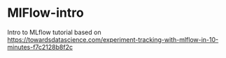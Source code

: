 # MlFlow-intro
Intro to MLflow tutorial based on https://towardsdatascience.com/experiment-tracking-with-mlflow-in-10-minutes-f7c2128b8f2c
